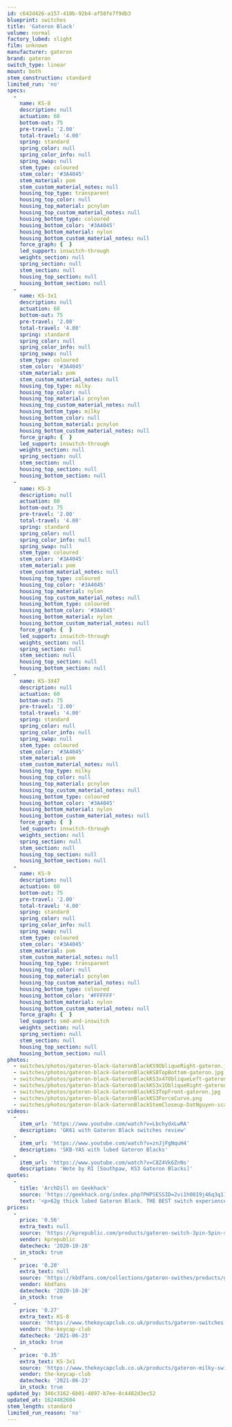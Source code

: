 ```yaml
---
id: c642d426-a157-410b-92b4-af58fe7f9db3
blueprint: switches
title: 'Gateron Black'
volume: normal
factory_lubed: slight
film: unknown
manufacturer: gateron
brand: gateron
switch_type: linear
mount: both
stem_construction: standard
limited_run: 'no'
specs:
  -
    name: KS-8
    description: null
    actuation: 60
    bottom-out: 75
    pre-travel: '2.00'
    total-travel: '4.00'
    spring: standard
    spring_color: null
    spring_color_info: null
    spring_swap: null
    stem_type: coloured
    stem_color: '#3A4045'
    stem_material: pom
    stem_custom_material_notes: null
    housing_top_type: transparent
    housing_top_color: null
    housing_top_material: pcnylon
    housing_top_custom_material_notes: null
    housing_bottom_type: coloured
    housing_bottom_color: '#3A4045'
    housing_bottom_material: nylon
    housing_bottom_custom_material_notes: null
    force_graph: {  }
    led_support: inswitch-through
    weights_section: null
    spring_section: null
    stem_section: null
    housing_top_section: null
    housing_bottom_section: null
  -
    name: KS-3x1
    description: null
    actuation: 60
    bottom-out: 75
    pre-travel: '2.00'
    total-travel: '4.00'
    spring: standard
    spring_color: null
    spring_color_info: null
    spring_swap: null
    stem_type: coloured
    stem_color: '#3A4045'
    stem_material: pom
    stem_custom_material_notes: null
    housing_top_type: milky
    housing_top_color: null
    housing_top_material: pcnylon
    housing_top_custom_material_notes: null
    housing_bottom_type: milky
    housing_bottom_color: null
    housing_bottom_material: pcnylon
    housing_bottom_custom_material_notes: null
    force_graph: {  }
    led_support: inswitch-through
    weights_section: null
    spring_section: null
    stem_section: null
    housing_top_section: null
    housing_bottom_section: null
  -
    name: KS-3
    description: null
    actuation: 60
    bottom-out: 75
    pre-travel: '2.00'
    total-travel: '4.00'
    spring: standard
    spring_color: null
    spring_color_info: null
    spring_swap: null
    stem_type: coloured
    stem_color: '#3A4045'
    stem_material: pom
    stem_custom_material_notes: null
    housing_top_type: coloured
    housing_top_color: '#3A4045'
    housing_top_material: nylon
    housing_top_custom_material_notes: null
    housing_bottom_type: coloured
    housing_bottom_color: '#3A4045'
    housing_bottom_material: nylon
    housing_bottom_custom_material_notes: null
    force_graph: {  }
    led_support: inswitch-through
    weights_section: null
    spring_section: null
    stem_section: null
    housing_top_section: null
    housing_bottom_section: null
  -
    name: KS-3X47
    description: null
    actuation: 60
    bottom-out: 75
    pre-travel: '2.00'
    total-travel: '4.00'
    spring: standard
    spring_color: null
    spring_color_info: null
    spring_swap: null
    stem_type: coloured
    stem_color: '#3A4045'
    stem_material: pom
    stem_custom_material_notes: null
    housing_top_type: milky
    housing_top_color: null
    housing_top_material: pcnylon
    housing_top_custom_material_notes: null
    housing_bottom_type: coloured
    housing_bottom_color: '#3A4045'
    housing_bottom_material: nylon
    housing_bottom_custom_material_notes: null
    force_graph: {  }
    led_support: inswitch-through
    weights_section: null
    spring_section: null
    stem_section: null
    housing_top_section: null
    housing_bottom_section: null
  -
    name: KS-9
    description: null
    actuation: 60
    bottom-out: 75
    pre-travel: '2.00'
    total-travel: '4.00'
    spring: standard
    spring_color: null
    spring_color_info: null
    spring_swap: null
    stem_type: coloured
    stem_color: '#3A4045'
    stem_material: pom
    stem_custom_material_notes: null
    housing_top_type: transparent
    housing_top_color: null
    housing_top_material: pcnylon
    housing_top_custom_material_notes: null
    housing_bottom_type: coloured
    housing_bottom_color: '#FFFFFF'
    housing_bottom_material: nylon
    housing_bottom_custom_material_notes: null
    force_graph: {  }
    led_support: smd-and-inswitch
    weights_section: null
    spring_section: null
    stem_section: null
    housing_top_section: null
    housing_bottom_section: null
photos:
  - switches/photos/gateron-black-GateronBlackKS9ObliqueRight-gateron.jpg
  - switches/photos/gateron-black-GateronBlackKS8TopBottom-gateron.jpg
  - switches/photos/gateron-black-GateronBlackKS3x47ObliqueLeft-gateron.jpg
  - switches/photos/gateron-black-GateronBlackKS3x1ObliqueRight-gateron.jpg
  - switches/photos/gateron-black-GateronBlackKS3TopFront-gateron.jpg
  - switches/photos/gateron-black-GateronBlackKS3ForceCurve.png
  - switches/photos/gateron-black-GateronBlackStemCloseup-DatNguyen-scaled.jpg
videos:
  -
    item_url: 'https://www.youtube.com/watch?v=LbchydxLwRA'
    description: 'GK61 with Gateron Black switches review'
  -
    item_url: 'https://www.youtube.com/watch?v=znJjFgNquH4'
    description: 'SKB-YAS with lubed Gateron Blacks'
  -
    item_url: 'https://www.youtube.com/watch?v=C8Z4Vk6ZnNs'
    description: 'Wete by RI [Southpaw, KS3 Gateron Blacks]'
quotes:
  -
    title: 'ArchDill on Geekhack'
    source: 'https://geekhack.org/index.php?PHPSESSID=2vi1h0819j46q3q119brg8trj4mh18f7&topic=87651.msg2362459#msg2362459'
    text: '<p>62g thick lubed Gateron Black. THE BEST switch experience that I have had!</p>'
prices:
  -
    price: '0.56'
    extra_text: null
    source: 'https://kprepublic.com/products/gateron-switch-3pin-5pin-smd-blue-red-black-brown-green-clear-yellow-silent-for-custom-mechnical-keyboard-xd64-xd60-eepw84-gh60?variant=9518676508716'
    vendor: kprepublic
    datecheck: '2020-10-28'
    in_stock: true
  -
    price: '0.20'
    extra_text: null
    source: 'https://kbdfans.com/collections/gateron-swithes/products/gateron-swtich-3pin-or-5pin?variant=35765199245'
    vendor: kbdfans
    datecheck: '2020-10-28'
    in_stock: true
  -
    price: '0.27'
    extra_text: KS-8
    source: 'https://www.thekeycapclub.co.uk/products/gateron-switches'
    vendor: the-keycap-club
    datecheck: '2021-06-23'
    in_stock: true
  -
    price: '0.35'
    extra_text: KS-3x1
    source: 'https://www.thekeycapclub.co.uk/products/gateron-milky-switches'
    vendor: the-keycap-club
    datecheck: '2021-06-23'
    in_stock: true
updated_by: 346c3162-6b01-4097-b7ee-8c4482d3ec52
updated_at: 1624482604
stem_length: standard
limited_run_reason: 'no'
---
```

